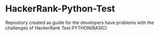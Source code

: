 # HackerRank-Python-Test

Repository created as guide for the developers have problems with the challenges of HackerRank Test PYTHON(BASIC)
